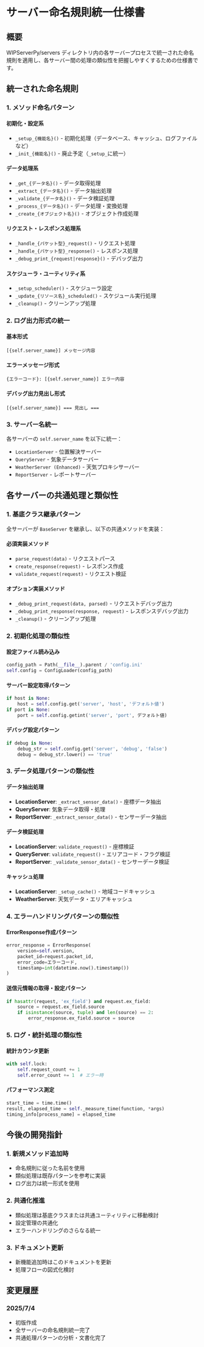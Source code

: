 # サーバー命名規則統一仕様書

## 概要
WIPServerPy/servers ディレクトリ内の各サーバープロセスで統一された命名規則を適用し、各サーバー間の処理の類似性を把握しやすくするための仕様書です。

## 統一された命名規則

### 1. メソッド命名パターン

#### 初期化・設定系
- `_setup_{機能名}()` - 初期化処理（データベース、キャッシュ、ログファイルなど）
- `_init_{機能名}()` - 廃止予定（`_setup_`に統一）

#### データ処理系
- `_get_{データ名}()` - データ取得処理
- `_extract_{データ名}()` - データ抽出処理
- `_validate_{データ名}()` - データ検証処理
- `_process_{データ名}()` - データ処理・変換処理
- `_create_{オブジェクト名}()` - オブジェクト作成処理

#### リクエスト・レスポンス処理系
- `_handle_{パケット型}_request()` - リクエスト処理
- `_handle_{パケット型}_response()` - レスポンス処理
- `_debug_print_{request|response}()` - デバッグ出力

#### スケジューラ・ユーティリティ系
- `_setup_scheduler()` - スケジューラ設定
- `_update_{リソース名}_scheduled()` - スケジュール実行処理
- `_cleanup()` - クリーンアップ処理

### 2. ログ出力形式の統一

#### 基本形式
```
[{self.server_name}] メッセージ内容
```

#### エラーメッセージ形式
```
{エラーコード}: [{self.server_name}] エラー内容
```

#### デバッグ出力見出し形式
```
[{self.server_name}] === 見出し ===
```

### 3. サーバー名統一
各サーバーの `self.server_name` を以下に統一：
- `LocationServer` - 位置解決サーバー
- `QueryServer` - 気象データサーバー
- `WeatherServer (Enhanced)` - 天気プロキシサーバー
- `ReportServer` - レポートサーバー

## 各サーバーの共通処理と類似性

### 1. 基底クラス継承パターン
全サーバーが `BaseServer` を継承し、以下の共通メソッドを実装：

#### 必須実装メソッド
- `parse_request(data)` - リクエストパース
- `create_response(request)` - レスポンス作成
- `validate_request(request)` - リクエスト検証

#### オプション実装メソッド
- `_debug_print_request(data, parsed)` - リクエストデバッグ出力
- `_debug_print_response(response, request)` - レスポンスデバッグ出力
- `_cleanup()` - クリーンアップ処理

### 2. 初期化処理の類似性

#### 設定ファイル読み込み
```python
config_path = Path(__file__).parent / 'config.ini'
self.config = ConfigLoader(config_path)
```

#### サーバー設定取得パターン
```python
if host is None:
    host = self.config.get('server', 'host', 'デフォルト値')
if port is None:
    port = self.config.getint('server', 'port', デフォルト値)
```

#### デバッグ設定パターン
```python
if debug is None:
    debug_str = self.config.get('server', 'debug', 'false')
    debug = debug_str.lower() == 'true'
```

### 3. データ処理パターンの類似性

#### データ抽出処理
- **LocationServer**: `_extract_sensor_data()` - 座標データ抽出
- **QueryServer**: 気象データ取得・処理
- **ReportServer**: `_extract_sensor_data()` - センサーデータ抽出

#### データ検証処理
- **LocationServer**: `validate_request()` - 座標検証
- **QueryServer**: `validate_request()` - エリアコード・フラグ検証
- **ReportServer**: `_validate_sensor_data()` - センサーデータ検証

#### キャッシュ処理
- **LocationServer**: `_setup_cache()` - 地域コードキャッシュ
- **WeatherServer**: 天気データ・エリアキャッシュ

### 4. エラーハンドリングパターンの類似性

#### ErrorResponse作成パターン
```python
error_response = ErrorResponse(
    version=self.version,
    packet_id=request.packet_id,
    error_code=エラーコード,
    timestamp=int(datetime.now().timestamp())
)
```

#### 送信元情報の取得・設定パターン
```python
if hasattr(request, 'ex_field') and request.ex_field:
    source = request.ex_field.source
    if isinstance(source, tuple) and len(source) == 2:
        error_response.ex_field.source = source
```

### 5. ログ・統計処理の類似性

#### 統計カウンタ更新
```python
with self.lock:
    self.request_count += 1
    self.error_count += 1  # エラー時
```

#### パフォーマンス測定
```python
start_time = time.time()
result, elapsed_time = self._measure_time(function, *args)
timing_info[process_name] = elapsed_time
```

## 今後の開発指針

### 1. 新規メソッド追加時
- 命名規則に従った名前を使用
- 類似処理は既存パターンを参考に実装
- ログ出力は統一形式を使用

### 2. 共通化推進
- 類似処理は基底クラスまたは共通ユーティリティに移動検討
- 設定管理の共通化
- エラーハンドリングのさらなる統一

### 3. ドキュメント更新
- 新機能追加時はこのドキュメントを更新
- 処理フローの図式化検討

## 変更履歴

### 2025/7/4
- 初版作成
- 全サーバーの命名規則統一完了
- 共通処理パターンの分析・文書化完了
